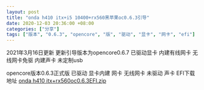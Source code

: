 ```yaml
---
layout: post
title: "onda h410 itx+i5 10400+rx560黑苹果oc0.6.3引导"
date: 2020-12-03 20:36:00 +08:00
categories: ["分享"]
tags: ["版本", "0.6.3", "opencore", "版", "驱动", "显卡", "网卡", "efi"]
---
```


2021年3月16日更新
更新引导版本为opencore0.6.7
已驱动显卡
内建有线网卡
无线网卡免驱
内建声卡
未定制usb


opencore版本0.6.3正式版
已驱动 显卡内建 网卡 无线网卡
未驱动 声卡
EFI下载地址
[onda h410 itx+rx560oc0.6.3EFI.zip][1]


  [1]: https://xy07-1251893119.costj.myqcloud.com/2020/12/03/3462219008.zip
